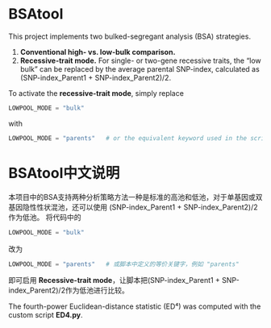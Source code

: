 # BSAtool

This project implements two bulked-segregant analysis (BSA) strategies.

1. **Conventional high- vs. low-bulk comparison.**
2. **Recessive-trait mode.** For single- or two-gene recessive traits, the “low bulk” can be replaced by the average parental SNP-index, calculated as (SNP-index\_Parent1 + SNP-index\_Parent2)/2.

To activate the **recessive-trait mode**, simply replace

```python
LOWPOOL_MODE = "bulk"
```

with

```python
LOWPOOL_MODE = "parents"   # or the equivalent keyword used in the script, e.g. "parents"
```


# BSAtool中文说明

本项目中的BSA支持两种分析策略方法一种是标准的高池和低池，对于单基因或双基因隐性性状混池，还可以使用 (SNP-index\_Parent1 + SNP-index\_Parent2)/2作为低池。
将代码中的

```python
LOWPOOL_MODE = "bulk"
```

改为

```python
LOWPOOL_MODE = "parents"   # 或脚本中定义的等价关键字，例如 "parents"
```

即可启用 **Recessive-trait mode**，让脚本把(SNP-index\_Parent1 + SNP-index\_Parent2)/2作为低池进行比较。



The fourth-power Euclidean-distance statistic (ED⁴) was computed with the custom script **ED4.py**.


